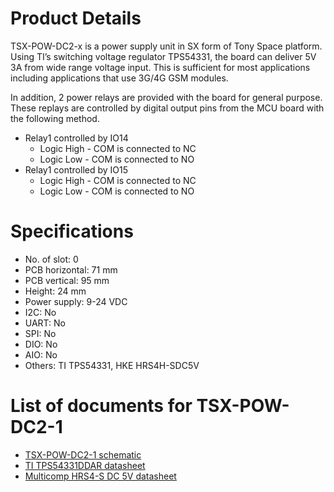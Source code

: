 # Product Details 
TSX-POW-DC2-x is a power supply unit in SX form of Tony Space platform. Using TI’s switching voltage regulator TPS54331, the board can deliver 5V 3A from wide range voltage input. This is sufficient for most applications including applications that use 3G/4G GSM modules.

In addition, 2 power relays are provided with the board for general purpose. These replays are controlled by digital output pins from the MCU board with the following method.
- Relay1 controlled by IO14
  - Logic High - COM is connected to NC
  - Logic Low - COM is connected to NO
- Relay1 controlled by IO15
  - Logic High - COM is connected to NC
  - Logic Low - COM is connected to NO

# Specifications
- No. of slot: 0
- PCB horizontal: 71 mm
- PCB vertical: 95 mm
- Height: 24 mm
- Power supply: 9-24 VDC
- I2C: No
- UART: No
- SPI: No
- DIO: No
- AIO: No
- Others: TI TPS54331, HKE HRS4H-SDC5V

# List of documents for TSX-POW-DC2-1
- [TSX-POW-DC2-1 schematic](TSX-POW-DC2-1_SCH.pdf)
- [TI TPS54331DDAR datasheet](https://www.ti.com/lit/ds/symlink/tps54331.pdf)
- [Multicomp HRS4-S DC 5V datasheet](http://www.farnell.com/datasheets/3176360.pdf)
